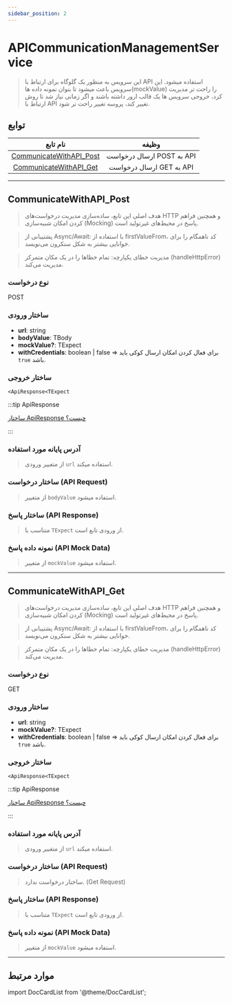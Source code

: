 ```yaml
---
sidebar_position: 2
---
```


# APICommunicationManagementService

> این سرویس به منظور یک گلوگاه برای ارتباط با API استفاده میشود. این سرویس باعث میشود تا بتوان نمونه داده ها(mockValue) را راحت تر مدیریت کرد، خروجی سرویس ها یک قالب ارور داشته باشند و اگر زمانی نیاز شد تا روش ارتباط با API تغییر کند، پروسه تغییر راحت تر شود.

## توابع

|                      نام تابع                       |           وظیفه           |
| :-------------------------------------------------: | :-----------------------: |
| [CommunicateWithAPI_Post](#communicatewithapi_post) | ارسال درخواست POST به API |
|  [CommunicateWithAPI_Get](#communicatewithapi_get)  | ارسال درخواست GET به API  |

---

## CommunicateWithAPI_Post

> هدف اصلی این تابع، ساده‌سازی مدیریت درخواست‌های HTTP و همچنین فراهم کردن امکان شبیه‌سازی (Mocking) پاسخ در محیط‌های غیرتولید است.

> پشتیبانی از Async/Await: با استفاده از firstValueFrom، کد ناهمگام را برای خوانایی بیشتر به شکل سنکرون می‌نویسد.

> مدیریت خطای یکپارچه: تمام خطاها را در یک مکان متمرکز (handleHttpError) مدیریت می‌کند.

### نوع درخواست

POST

### ساختار ورودی

- **url**: string
- **bodyValue**: TBody
- **mockValue?**: TExpect
- **withCredentials**: boolean | false => برای فعال کردن امکان ارسال کوکی باید `true` باشد.

### ساختار خروجی

`<ApiResponse<TExpect`

:::tip ApiResponse

[ساختار ApiResponse چیست؟](../../models/api-response/index.md)

:::

### آدرس پایانه مورد استفاده

> از متغییر ورودی `url` استفاده میکند.

### ساختار درخواست (API Request)

> از متغییر `bodyValue` استفاده میشود.

### ساختار پاسخ (API Response)

> متناسب با `TExpect` از ورودی تابع است.

### نمونه داده پاسخ (API Mock Data)

> از متغییر `mockValue` استفاده میشود.

---

## CommunicateWithAPI_Get

> هدف اصلی این تابع، ساده‌سازی مدیریت درخواست‌های HTTP و همچنین فراهم کردن امکان شبیه‌سازی (Mocking) پاسخ در محیط‌های غیرتولید است.

> پشتیبانی از Async/Await: با استفاده از firstValueFrom، کد ناهمگام را برای خوانایی بیشتر به شکل سنکرون می‌نویسد.

> مدیریت خطای یکپارچه: تمام خطاها را در یک مکان متمرکز (handleHttpError) مدیریت می‌کند.

### نوع درخواست

GET

### ساختار ورودی

- **url**: string
- **mockValue?**: TExpect
- **withCredentials**: boolean | false => برای فعال کردن امکان ارسال کوکی باید `true` باشد.

### ساختار خروجی

`<ApiResponse<TExpect`

:::tip ApiResponse

[ساختار ApiResponse چیست؟](../../models/api-response/index.md)

:::

### آدرس پایانه مورد استفاده

> از متغییر ورودی `url` استفاده میکند.

### ساختار درخواست (API Request)

> ساختار درخواست ندارد. (Get Request)

### ساختار پاسخ (API Response)

> متناسب با `TExpect` از ورودی تابع است.

### نمونه داده پاسخ (API Mock Data)

> از متغییر `mockValue` استفاده میشود.

---

## موارد مرتبط

import DocCardList from '@theme/DocCardList';

<DocCardList/>
